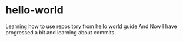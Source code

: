 # hello-world
Learning how to use repository from hello world guide
And Now I have progressed a bit and learning about commits.
